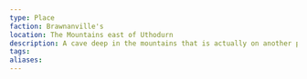 ```yaml
---
type: Place
faction: Brawnanville's
location: The Mountains east of Uthodurn
description: A cave deep in the mountains that is actually on another plane of existence
tags: 
aliases: 
---
```

